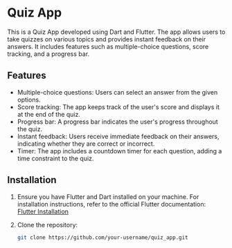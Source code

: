 # Quiz App

This is a Quiz App developed using Dart and Flutter. The app allows users to take quizzes on various topics and provides instant feedback on their answers. It includes features such as multiple-choice questions, score tracking, and a progress bar.


## Features

- Multiple-choice questions: Users can select an answer from the given options.
- Score tracking: The app keeps track of the user's score and displays it at the end of the quiz.
- Progress bar: A progress bar indicates the user's progress throughout the quiz.
- Instant feedback: Users receive immediate feedback on their answers, indicating whether they are correct or incorrect.
- Timer: The app includes a countdown timer for each question, adding a time constraint to the quiz.

## Installation

1. Ensure you have Flutter and Dart installed on your machine. For installation instructions, refer to the official Flutter documentation: [Flutter Installation](https://flutter.dev/docs/get-started/install)

2. Clone the repository:

   ```bash
   git clone https://github.com/your-username/quiz_app.git
